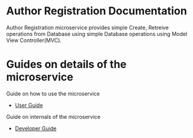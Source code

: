 # Author Registration Documentation
Author Registration microservice provides simple Create, Retreive operations from Database using
simple Database operations using Model View Controller(MVC).

# Guides on details of the microservice
Guide on how to use the microservice
* [User Guide](AuthorRegistration/docs/users/index.md)

Guide on internals of the microservice
* [Developer Guide](AuthorRegistration/docs/develepors/index.md)